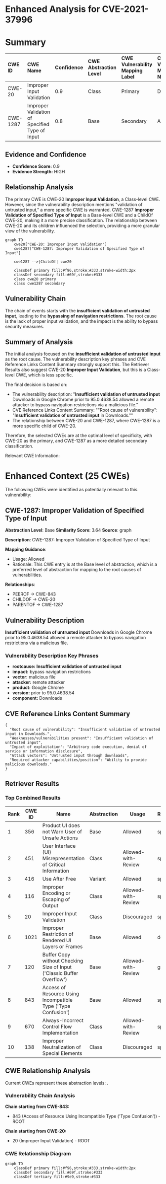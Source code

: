 # Enhanced Analysis for CVE-2021-37996

# Summary
| CWE ID  | CWE Name                                                     | Confidence | CWE Abstraction Level | CWE Vulnerability Mapping Label | CWE-Vulnerability Mapping Notes |
| :-------- | :----------------------------------------------------------- | :--------- | :---------------------- | :------------------------------ | :------------------------------ |
| CWE-20  | Improper Input Validation                                    | 0.9        | Class                   | Primary                         | Discouraged                     |
| CWE-1287 | Improper Validation of Specified Type of Input               | 0.8        | Base                    | Secondary                       | Allowed                         |

## Evidence and Confidence

*   **Confidence Score:** 0.9
*   **Evidence Strength:** HIGH

## Relationship Analysis
The primary CWE is CWE-20 **Improper Input Validation**, a Class-level CWE. However, since the vulnerability description mentions "validation of untrusted input," a more specific CWE is warranted. CWE-1287 **Improper Validation of Specified Type of Input** is a Base-level CWE and a ChildOf CWE-20, making it a more precise classification. The relationship between CWE-20 and its children influenced the selection, providing a more granular view of the vulnerability.

```mermaid
graph TD
    cwe20["CWE-20: Improper Input Validation"]
    cwe1287["CWE-1287: Improper Validation of Specified Type of Input"]

    cwe1287 -->|ChildOf| cwe20

    classDef primary fill:#f96,stroke:#333,stroke-width:2px
    classDef secondary fill:#69f,stroke:#333
    class cwe20 primary
    class cwe1287 secondary
```

## Vulnerability Chain
The chain of events starts with the **insufficient validation of untrusted input**, leading to the **bypassing of navigation restrictions**. The root cause is the lack of proper input validation, and the impact is the ability to bypass security measures.

## Summary of Analysis
The initial analysis focused on the **insufficient validation of untrusted input** as the root cause. The vulnerability description key phrases and CVE Reference Links Content Summary strongly support this. The Retriever Results also suggest CWE-20 **Improper Input Validation**, but this is a Class-level CWE, which is less specific.

The final decision is based on:

*   The vulnerability description: "**Insufficient validation of untrusted input** Downloads in Google Chrome prior to 95.0.4638.54 allowed a remote attacker to bypass navigation restrictions via a malicious file."
*   CVE Reference Links Content Summary: ""Root cause of vulnerability": "**Insufficient validation of untrusted input** in Downloads.""
*   The relationship between CWE-20 and CWE-1287, where CWE-1287 is a more specific child of CWE-20.

Therefore, the selected CWEs are at the optimal level of specificity, with CWE-20 as the primary, and CWE-1287 as a more detailed secondary classification.

Relevant CWE Information:

# Enhanced Context (25 CWEs)
The following CWEs were identified as potentially relevant to this vulnerability:

## CWE-1287: Improper Validation of Specified Type of Input
**Abstraction Level**: Base
**Similarity Score**: 3.64
**Source**: graph

**Description**:
CWE-1287: Improper Validation of Specified Type of Input

**Mapping Guidance**:
- Usage: Allowed
- Rationale: This CWE entry is at the Base level of abstraction, which is a preferred level of abstraction for mapping to the root causes of vulnerabilities.

**Relationships**:
- PEEROF -> CWE-843
- CHILDOF -> CWE-20
- PARENTOF -> CWE-1287

## Vulnerability Description
**Insufficient validation of untrusted input** Downloads in Google Chrome prior to 95.0.4638.54 allowed a remote attacker to bypass navigation restrictions via a malicious file.

### Vulnerability Description Key Phrases
- **rootcause:** **Insufficient validation of untrusted input**
- **impact:** bypass navigation restrictions
- **vector:** malicious file
- **attacker:** remote attacker
- **product:** Google Chrome
- **version:** prior to 95.0.4638.54
- **component:** Downloads

## CVE Reference Links Content Summary
```
{
  "Root cause of vulnerability": "Insufficient validation of untrusted input in Downloads.",
  "Weaknesses/vulnerabilities present": "Insufficient validation of untrusted input",
  "Impact of exploitation": "Arbitrary code execution, denial of service or information disclosure",
  "Attack vectors": "Untrusted input through downloads",
  "Required attacker capabilities/position": "Ability to provide malicious downloads."
}
```

## Retriever Results

### Top Combined Results

| Rank | CWE ID | Name | Abstraction | Usage  | Retrievers | Individual Scores |
|------|--------|------|-------------|-------|------------|-------------------|
| 1 | 356 | Product UI does not Warn User of Unsafe Actions | Base | Allowed | sparse | 0.256 |
| 2 | 451 | User Interface (UI) Misrepresentation of Critical Information | Class | Allowed-with-Review | sparse | 0.208 |
| 3 | 416 | Use After Free | Variant | Allowed | sparse | 0.193 |
| 4 | 116 | Improper Encoding or Escaping of Output | Class | Allowed-with-Review | sparse | 0.187 |
| 5 | 20 | Improper Input Validation | Class | Discouraged | sparse | 0.183 |
| 6 | 1021 | Improper Restriction of Rendered UI Layers or Frames | Base | Allowed | dense | 0.587 |
| 7 | 120 | Buffer Copy without Checking Size of Input ('Classic Buffer Overflow') | Base | Allowed-with-Review | graph | 0.003 |
| 8 | 843 | Access of Resource Using Incompatible Type ('Type Confusion') | Base | Allowed | sparse | 0.182 |
| 9 | 670 | Always-Incorrect Control Flow Implementation | Class | Allowed-with-Review | sparse | 0.177 |
| 10 | 138 | Improper Neutralization of Special Elements | Class | Discouraged | sparse | 0.171 |


## CWE Relationship Analysis

Current CWEs represent these abstraction levels: .


### Vulnerability Chain Analysis

**Chain starting from CWE-843:**
- 843 (Access of Resource Using Incompatible Type ('Type Confusion')) - ROOT


**Chain starting from CWE-20:**
- 20 (Improper Input Validation) - ROOT



### CWE Relationship Diagram

```mermaid
graph TD
    classDef primary fill:#f96,stroke:#333,stroke-width:2px
    classDef secondary fill:#69f,stroke:#333
    classDef tertiary fill:#9e9,stroke:#333
```